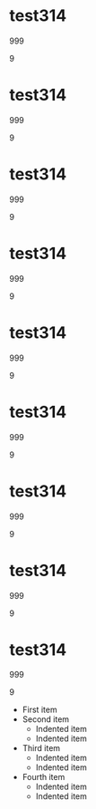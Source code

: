 # test314

999

9     



# test314

999

9     





# test314

999

9     

# test314

999

9     

# test314

999

9     

# test314

999

9     

# test314

999

9     

# test314

999

9     

# test314

999

9     

- First item
- Second item
    +  Indented item
    +  Indented item
- Third item
    * Indented item
    * Indented item
- Fourth item
    - Indented item
    - Indented item
